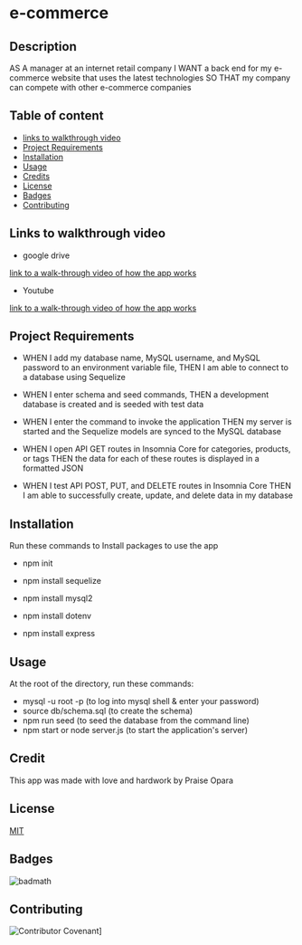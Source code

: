 # e-commerce

## Description

AS A manager at an internet retail company
I WANT a back end for my e-commerce website that uses the latest technologies
SO THAT my company can compete with other e-commerce companies

## Table of content
* [links to walkthrough video](#video)
* [Project Requirements](#projectrequirements)
* [Installation](#installation)
* [Usage](#usage)
* [Credits](#credits)
* [License](#license)
* [Badges](#Badges)
* [Contributing](#contributing)

## Links to walkthrough video

* google drive

[link to a walk-through video of how the app works](https://drive.google.com/file/d/1O6vy--c8fZmiECuKYJVcC-QfwJ308taR/view?usp=sharing)

* Youtube

[link to a walk-through video of how the app works](https://youtu.be/Fd8-HntRUXc)

## Project Requirements

*    WHEN I add my database name, MySQL username, and MySQL password to an environment variable file,
    THEN I am able to connect to a database using Sequelize

*    WHEN I enter schema and seed commands,
    THEN a development database is created and is seeded with test data

*    WHEN I enter the command to invoke the application
    THEN my server is started and the Sequelize models are synced to the MySQL database

*    WHEN I open API GET routes in Insomnia Core for categories, products, or tags
    THEN the data for each of these routes is displayed in a formatted JSON

*    WHEN I test API POST, PUT, and DELETE routes in Insomnia Core
    THEN I am able to successfully create, update, and delete data in my database


## Installation

Run these commands to Install packages to use the app

* npm init

* npm install sequelize

* npm install mysql2

* npm install dotenv

* npm install express

## Usage 

At the root of the directory, run these commands:

* mysql -u root -p (to log into mysql shell & enter your password)
* source db/schema.sql (to create the schema)
* npm run seed (to seed the database from the command line)
* npm start or node server.js (to start the application's server)

## Credit
This app was made with love and hardwork by Praise Opara

## License

[MIT](https://opensource.org/licenses/MIT)

## Badges

![badmath](https://img.shields.io/github/languages/top/nielsenjared/badmath)

## Contributing

![Contributor Covenant](https://img.shields.io/badge/Contributor%20Covenant-2.0-4baaaa.svg)]